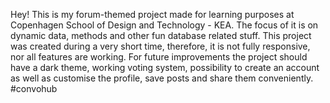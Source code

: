 Hey!
This is my forum-themed project made for learning purposes at Copenhagen School of Design and Technology - KEA. 
The focus of it is on dynamic data, methods and other fun database related stuff.
This project was created during a very short time, therefore, it is not fully responsive, nor all features are working. 
For future improvements the project should have a dark theme, working voting system, possibility to create an account as well as customise the profile, save posts and share them conveniently.
#convohub
